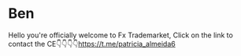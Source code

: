# Ben
Hello you're officially welcome to Fx Trademarket, Click on the link to contact the CE👇👇👇👇https://t.me/patricia_almeida6 
